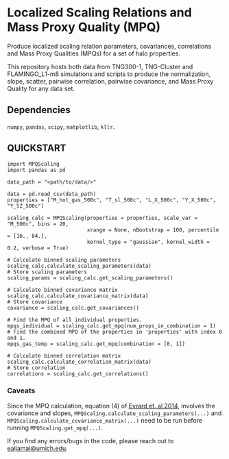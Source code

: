 # Localized Scaling Relations and Mass Proxy Quality (MPQ)

Produce localized scaling relation parameters, covariances, correlations and Mass Proxy Qualities (MPQs) for a set of halo properties.

This repository hosts both data from TNG300-1, TNG-Cluster and FLAMINGO_L1-m8 simulations and scripts to produce the normalization, slope, scatter, pairwise correlation, pairwise covariance, and Mass Proxy Quality for any data set.

## Dependencies

`numpy`, `pandas`, `scipy`, `matplotlib`, `kllr`.

## QUICKSTART

```
import MPQScaling
import pandas as pd

data_path = "<path/to/data/>"

data = pd.read_csv(data_path)
properties = ["M_hot_gas_500c", "T_sl_500c", "L_X_500c", "Y_X_500c", "Y_SZ_500c"]

scaling_calc = MPQScaling(properties = properties, scale_var = "M_500c", bins = 20,
                          xrange = None, nBootstrap = 100, percentile = [16., 84.],
                          kernel_type = "gaussian", kernel_width = 0.2, verbose = True)

# Calculate binned scaling parameters
scaling_calc.calculate_scaling_parameters(data)
# Store scaling parameters
scaling_params = scaling_calc.get_scaling_parameters()

# Calculate binned covariance matrix
scaling_calc.calculate_covariance_matrix(data)
# Store covariance
covariance = scaling_calc.get_covariances()

# Find the MPQ of all individual properties.
mpqs_individual = scaling_calc.get_mpq(num_props_in_combination = 1)
# Find the combined MPQ of the properties in 'properties' with index 0 and 1.
mpqs_gas_temp = scaling_calc.get_mpq(combination = [0, 1])

# Calculate binned correlation matrix
scaling_calc.calculate_correlation_matrix(data)
# Store correlation
correlations = scaling_calc.get_correlations()

```

### Caveats

Since the MPQ calculation, equation (4) of [Evrard et. al 2014](https://academic.oup.com/mnras/article/441/4/3562/1217975), involves the covariance and slopes, `MPQScaling.calculate_scaling_parameters(...)` and `MPQScaling.calculate_covariance_matrix(...)` need to be run before running `MPQScaling.get_mpq(...)`.


If you find any errors/bugs in the code, please reach out to ealjamal@umich.edu.